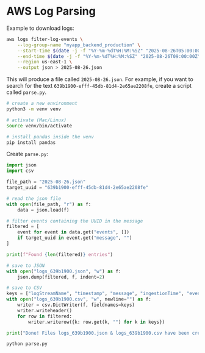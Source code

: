 # AWS Log Parsing

Example to download logs:

```bash
aws logs filter-log-events \
    --log-group-name "myapp_backend_production" \
    --start-time $(date -j -f "%Y-%m-%dT%H:%M:%SZ" "2025-08-26T05:00:00Z" +%s)000 \
    --end-time $(date -j -f "%Y-%m-%dT%H:%M:%SZ" "2025-08-26T09:00:00Z" +%s)000 \
    --region us-east-1 \
    --output json > 2025-08-26.json
```

This will produce a file called `2025-08-26.json`. For example, if you want to search for the text `639b1900-efff-45db-81d4-2e65ae2208fe`, create a script called `parse.py`.

```bash
# create a new environment
python3 -m venv venv

# activate (Mac/Linux)
source venv/bin/activate

# install pandas inside the venv
pip install pandas
```

Create `parse.py`:

```python
import json
import csv

file_path = "2025-08-26.json"
target_uuid = "639b1900-efff-45db-81d4-2e65ae2208fe"

# read the json file
with open(file_path, "r") as f:
    data = json.load(f)

# filter events containing the UUID in the message
filtered = [
    event for event in data.get("events", [])
    if target_uuid in event.get("message", "")
]

print(f"Found {len(filtered)} entries")

# save to JSON
with open("logs_639b1900.json", "w") as f:
    json.dump(filtered, f, indent=2)

# save to CSV
keys = ["logStreamName", "timestamp", "message", "ingestionTime", "eventId"]
with open("logs_639b1900.csv", "w", newline="") as f:
    writer = csv.DictWriter(f, fieldnames=keys)
    writer.writeheader()
    for row in filtered:
        writer.writerow({k: row.get(k, "") for k in keys})

print("Done! Files logs_639b1900.json & logs_639b1900.csv have been created")
```

```bash
python parse.py
```